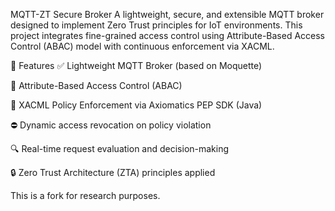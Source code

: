 MQTT-ZT Secure Broker
A lightweight, secure, and extensible MQTT broker designed to implement Zero Trust principles for IoT environments. This project integrates fine-grained access control using Attribute-Based Access Control (ABAC) model with continuous enforcement via XACML.

📌 Features
✅ Lightweight MQTT Broker (based on Moquette)

🔐 Attribute-Based Access Control (ABAC)

📜 XACML Policy Enforcement via Axiomatics PEP SDK (Java)

⛔ Dynamic access revocation on policy violation

🔍 Real-time request evaluation and decision-making

🔒 Zero Trust Architecture (ZTA) principles applied

This is a fork for research purposes.
